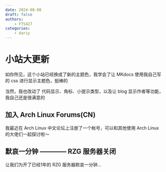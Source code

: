 ```yaml
---
date: 2024-08-08
draft: false
authors:
    - FTS427
categories:
    - dariy
---
```


# 小站大更新

如你所见，这个小站已经换成了新的主题色，我学会了让 MKdocs 使用我自己写的 css 进行显示主题色，挺棒的

当然，我也改动了 代码显示、角标、小提示类型，以及让 blog 显示作者等功能，我自己还是很满意的

## 加入 Arch Linux Forums(CN)

我最近在 Arch Linux 中文论坛上注册了一个帐号，可以和其他使用 Arch Linux 的大佬们一起探讨啦～

## 默哀一分钟 ———— RZG 服务器关闭

让我们为开了已经1年的 RZG 服务器默哀一分钟...
